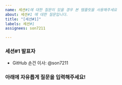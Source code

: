 ```yaml
---
name: 세션#1에 대한 질문이 있을 경우 본 템플릿을 사용해주세요
about: 세션#1 에 대한 질문입니다.
title: "[세션#1]"
labels: 세션#1
assignees: son7211

---
```


### 세션#1 발표자
* GitHub 손건 이사: @son7211 

 ### 아래에 자유롭게 질문을 입력해주세요!
